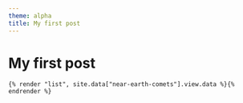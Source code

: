 ```yaml
---
theme: alpha
title: My first post
---
```


# My first post

```template
{% render "list", site.data["near-earth-comets"].view.data %}{% endrender %}
```
